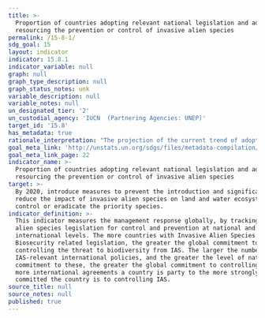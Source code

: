 ```yaml
---
title: >-
  Proportion of countries adopting relevant national legislation and adequately
  resourcing the prevention or control of invasive alien species
permalink: /15-8-1/
sdg_goal: 15
layout: indicator
indicator: 15.8.1
indicator_variable: null
graph: null
graph_type_description: null
graph_status_notes: unk
variable_description: null
variable_notes: null
un_designated_tier: '2'
un_custodial_agency: 'IUCN  (Partnering Agencies: UNEP)'
target_id: '15.8'
has_metadata: true
rationale_interpretation: "The projection of the current trend of adoption of national policies on invasive alien species projects a nonsignificant increase by 2020, with a slowing of the rate of increase in the proportion of countries adopting such legislation. The adoption of national and international policies on invasive alien species may be a first step to combatting the spread of invasive alien species. \nStrengths \n\tThis indicator covers 191 countries worldwide. Caveats \n\tThe adoption of legislation does not necessarily indicate the existence of regulations or policy to implement the legislation or how successful such implementation has been on the ground There still remains a need for further indicator development to make this link clearer. \n\tLegislation does not necessarily capture all efforts against invasive alien species that are happening at the national level. \nCurrent storyline \n55% of countries that are Party to the CBD have overarching national legislation to prevent, control and/or limit the spread and impact of invasive alien species. \n\n see report for related information \n Adoption of national legislation relevant to the prevention or control of invasive alien species. Source: McGeoch et al. (2010) Global indicators of alien species invasion: threats, biodiversity impacts and responses. Diversity and Distributions, 16, 95-108. \nThis indicator measures the adoption of national legislation relevant to the prevention or control of invasive alien species. The global trend in policy response has been positive for the few last decades and, since the publication of GBO3, the adoption of policies against invasive alien species has significantly increased. \nAs reported in 2010, 55% of the countries signatories to the CBD have enacted invasive alien species relevant national legislation, and most CBD parties were signatory to at least one of ten other multilateral agreements that cover IAS in some form. Among these countries 8% are signatory to all 10 international agreements (McGeoch et al. 2010). For example, the Council of Europe has been developing and adopting codes of conduct addressing some key pathways (e.g. horticulture, botanic gardens, zoos, hunting, or fishing) of invasive alien species. Moreover, once the European regulation on invasive alien species is fully adopted, it will have major implications for neighbouring countries, but also at a world scale, as the European institution is a major partner for global trade. \nProducing this indicator nationally... \nAll countries (191 in 2010) party to the Convention on Biological Diversity (CBD) were included in this calculation. Ten multinational environment related agreements were used to quantify trends in the adoption of IAS related policy. National legislation related to the prevention, management and control of IAS was recorded including year of enactment, type of legislation (prevention, management etc.) and the data analysed to calculate the indicator. \nUse at the national level... \nAs reported in 2010, 55% of the countries signatories to the CBD have enacted invasive alien species relevant national legislation, and most CBD parties were signatory to at least one of ten other multilateral agreements that cover IAS in some form. Among these countries 8% are signatory to all 10 international agreements (McGeoch et al. 2010). For example, the Council of Europe has been developing and adopting codes of conduct addressing some key pathways (e.g. horticulture, botanic gardens, zoos, hunting, or fishing) of invasive alien species. Moreover, once the European regulation on invasive alien species is fully adopted, it will have major implications for neighbouring countries, but also on a global scale, as the European institution is a major partner for global trade. \nFuture developments... \nThis indicator was first calculated in 2010 and there has been no update since. Plans are to update this baseline, enhance it and make it available for global, regional and national use."
goal_meta_link: 'http://unstats.un.org/sdgs/files/metadata-compilation/Metadata-Goal-15.pdf'
goal_meta_link_page: 22
indicator_name: >-
  Proportion of countries adopting relevant national legislation and adequately
  resourcing the prevention or control of invasive alien species
target: >-
  By 2020, introduce measures to prevent the introduction and significantly
  reduce the impact of invasive alien species on land and water ecosystems and
  control or eradicate the priority species.
indicator_definition: >-
  This indicator measures the management response globally, by tracking invasive
  alien species legislation for control and prevention at national and
  international levels. The more countries with Invasive Alien Species (IAS) and
  Biosecurity related legislation, the greater the global commitment to
  controlling the threat to biodiversity from IAS. The larger the number of
  IAS-relevant international policies, and the greater the level of national
  commitment to these, the greater the global commitment to controlling IAS. The
  more international agreements a country is party to the more strongly
  committed the country is to controlling IAS.
source_title: null
source_notes: null
published: true
---
```


